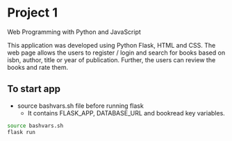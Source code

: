 # Project 1

Web Programming with Python and JavaScript

This application was developed using Python Flask, HTML and CSS.
The web page allows the users to register / login and search for books based on isbn, author, title or year of publication. Further, the users can review the books and rate them.

## To start app
  * source bashvars.sh file before running flask
    - It contains FLASK_APP, DATABASE_URL and bookread key variables.

``` bash
source bashvars.sh
flask run
```
